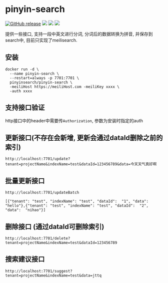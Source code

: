 # pinyin-search
<a href="https://github.com/pinyin-search/pinyin-search/releases/latest"><img alt="GitHub release" src="https://img.shields.io/github/release/pinyin-search/pinyin-search.svg?logo=github&style=flat-square"></a> <img src=https://goreportcard.com/badge/github.com/pinyin-search/pinyin-search /> <img src=https://img.shields.io/docker/image-size/pinyinsearch/pinyin-search /> <img src=https://img.shields.io/docker/pulls/pinyinsearch/pinyin-search />

提供一些接口, 支持一段中英文进行分词, 分词后的数据转换为拼音, 并保存到search中, 目前只实现了meilisearch.


## 安装
```
docker run -d \
  --name pinyin-search \
  --restart=always -p 7701:7701 \
  pinyinsearch/pinyin-search \
  -meiliHost https://meiliHost.com -meiliKey xxxx \
  -auth xxxx
```

## 支持接口验证

http接口中的header中需要传`Authorization`, 参数为安装时指定的auth

## 更新接口(不存在会新增, 更新会通过dataId删除之前的索引)

```
http://localhost:7701/update?tenant=projectName&indexName=test&dataId=123456789&data=今天天气真好啊
```


## 批量更新接口

```
http://localhost:7701/updateBatch

[{"tenant": "test", "indexName": "test", "dataId":  "1", "data":  "hello"},{"tenant": "test", "indexName": "test", "dataId":  "2", "data":  "nihao"}]
```

## 删除接口 (通过dataId可删除索引)

```
http://localhost:7701/delete?tenant=projectName&indexName=test&dataId=123456789
```

## 搜索建议接口

```
http://localhost:7701/suggest?tenant=projectName&indexName=test&data=jttq
```